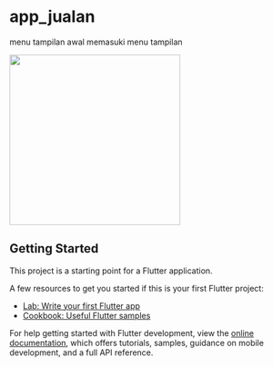 # app_jualan

menu tampilan awal
memasuki menu tampilan

<a href="assets/images/ok.png">
  <img src="assets/images/ok.png" width="300"/>
</a>





## Getting Started

This project is a starting point for a Flutter application.

A few resources to get you started if this is your first Flutter project:

- [Lab: Write your first Flutter app](https://docs.flutter.dev/get-started/codelab)
- [Cookbook: Useful Flutter samples](https://docs.flutter.dev/cookbook)

For help getting started with Flutter development, view the
[online documentation](https://docs.flutter.dev/), which offers tutorials,
samples, guidance on mobile development, and a full API reference.
